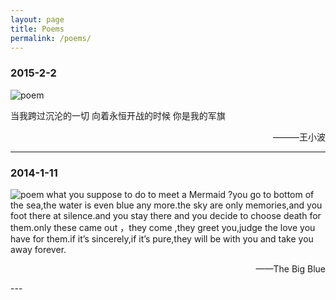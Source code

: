 ```yaml
---
layout: page
title: Poems
permalink: /poems/
---
```


### 2015-2-2

![poem]({{site.url}}/assets/poem_2015_2_2.jpg)

当我跨过沉沦的一切
向着永恒开战的时候
你是我的军旗


<p align = "right">———王小波</p>

---

### 2014-1-11

![poem]({{site.url}}/assets/poem_2014_1_11.jpg) what you suppose to do to meet a Mermaid ?you go to bottom of the sea,the water is even blue any more.the sky are only memories,and you foot there at silence.and you stay there and you decide to choose death for them.only these came out ，they come ,they greet you,judge the love you have for them.if it’s sincerely,if it’s pure,they will be with you and take you away forever.


<p align = "right">——The Big Blue</p>
---
